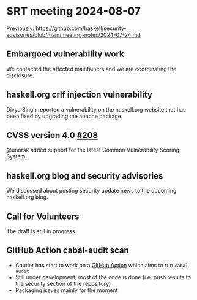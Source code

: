 # SRT meeting 2024-08-07

Previously:
https://github.com/haskell/security-advisories/blob/main/meeting-notes/2024-07-24.md

## Embargoed vulnerability work

We contacted the affected maintainers and we are coordinating the disclosure.

## haskell.org crlf injection vulnerability

Divya Singh reported a vulnerability on the haskell.org website that has been fixed by upgrading the apache package.

## CVSS version 4.0 [#208](https://github.com/haskell/security-advisories/pull/208)

@unorsk added support for the latest Common Vulnerability Scoring System.

## haskell.org blog and security advisories

We discussed about posting security update news to the upcoming haskell.org blog.

## Call for Volunteers

The draft is still in progress.

## GitHub Action cabal-audit scan

* Gautier has start to work on a [GitHub Action](https://github.com/blackheaven/haskell-security-action) which aims to run `cabal audit`
* Still under development, most of the code is done (i.e. push results to the security section of the repository)
* Packaging issues mainly for the moment
